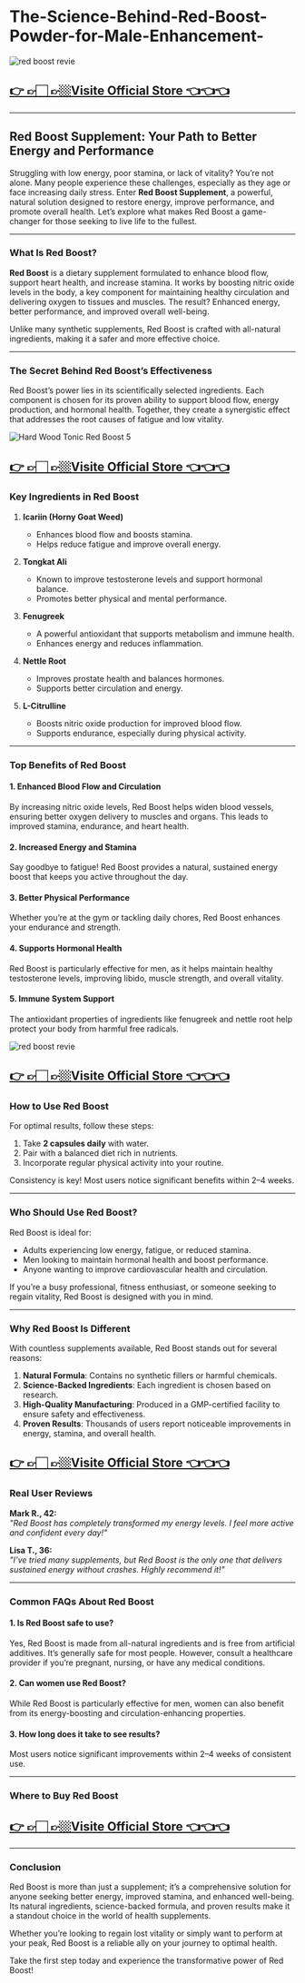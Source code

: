 # The-Science-Behind-Red-Boost-Powder-for-Male-Enhancement-


![red boost revie](https://github.com/user-attachments/assets/ff34ebd0-d9a0-483d-9408-601a0e81cac9)

## [👉 👉🏻 👉🏼Visite Official Store 👈👈👈](https://tinyurl.com/zdyk95zm )


---

## **Red Boost Supplement: Your Path to Better Energy and Performance**

Struggling with low energy, poor stamina, or lack of vitality? You’re not alone. Many people experience these challenges, especially as they age or face increasing daily stress. Enter **Red Boost Supplement**, a powerful, natural solution designed to restore energy, improve performance, and promote overall health. Let’s explore what makes Red Boost a game-changer for those seeking to live life to the fullest.

---

### **What Is Red Boost?**

**Red Boost** is a dietary supplement formulated to enhance blood flow, support heart health, and increase stamina. It works by boosting nitric oxide levels in the body, a key component for maintaining healthy circulation and delivering oxygen to tissues and muscles. The result? Enhanced energy, better performance, and improved overall well-being.

Unlike many synthetic supplements, Red Boost is crafted with all-natural ingredients, making it a safer and more effective choice.

---

### **The Secret Behind Red Boost’s Effectiveness**

Red Boost’s power lies in its scientifically selected ingredients. Each component is chosen for its proven ability to support blood flow, energy production, and hormonal health. Together, they create a synergistic effect that addresses the root causes of fatigue and low vitality.

![Hard Wood Tonic Red Boost 5](https://github.com/user-attachments/assets/074f3e41-d4ba-4123-a4fe-93714a67f7f9)


## [👉 👉🏻 👉🏼Visite Official Store 👈👈👈](https://tinyurl.com/zdyk95zm )


### **Key Ingredients in Red Boost**

1. **Icariin (Horny Goat Weed)**  
   - Enhances blood flow and boosts stamina.  
   - Helps reduce fatigue and improve overall energy.

2. **Tongkat Ali**  
   - Known to improve testosterone levels and support hormonal balance.  
   - Promotes better physical and mental performance.

3. **Fenugreek**  
   - A powerful antioxidant that supports metabolism and immune health.  
   - Enhances energy and reduces inflammation.

4. **Nettle Root**  
   - Improves prostate health and balances hormones.  
   - Supports better circulation and energy.

5. **L-Citrulline**  
   - Boosts nitric oxide production for improved blood flow.  
   - Supports endurance, especially during physical activity.

---

### **Top Benefits of Red Boost**

#### **1. Enhanced Blood Flow and Circulation**  
By increasing nitric oxide levels, Red Boost helps widen blood vessels, ensuring better oxygen delivery to muscles and organs. This leads to improved stamina, endurance, and heart health.

#### **2. Increased Energy and Stamina**  
Say goodbye to fatigue! Red Boost provides a natural, sustained energy boost that keeps you active throughout the day.

#### **3. Better Physical Performance**  
Whether you’re at the gym or tackling daily chores, Red Boost enhances your endurance and strength.

#### **4. Supports Hormonal Health**  
Red Boost is particularly effective for men, as it helps maintain healthy testosterone levels, improving libido, muscle strength, and overall vitality.

#### **5. Immune System Support**  
The antioxidant properties of ingredients like fenugreek and nettle root help protect your body from harmful free radicals.

![red boost revie](https://github.com/user-attachments/assets/ff34ebd0-d9a0-483d-9408-601a0e81cac9)

## [👉 👉🏻 👉🏼Visite Official Store 👈👈👈](https://tinyurl.com/zdyk95zm )


### **How to Use Red Boost**

For optimal results, follow these steps:  
1. Take **2 capsules daily** with water.  
2. Pair with a balanced diet rich in nutrients.  
3. Incorporate regular physical activity into your routine.  

Consistency is key! Most users notice significant benefits within 2–4 weeks.

---

### **Who Should Use Red Boost?**

Red Boost is ideal for:  
- Adults experiencing low energy, fatigue, or reduced stamina.  
- Men looking to maintain hormonal health and boost performance.  
- Anyone wanting to improve cardiovascular health and circulation.  

If you’re a busy professional, fitness enthusiast, or someone seeking to regain vitality, Red Boost is designed with you in mind.

---

### **Why Red Boost Is Different**

With countless supplements available, Red Boost stands out for several reasons:  
1. **Natural Formula**: Contains no synthetic fillers or harmful chemicals.  
2. **Science-Backed Ingredients**: Each ingredient is chosen based on research.  
3. **High-Quality Manufacturing**: Produced in a GMP-certified facility to ensure safety and effectiveness.  
4. **Proven Results**: Thousands of users report noticeable improvements in energy, stamina, and overall health.  


## [👉 👉🏻 👉🏼Visite Official Store 👈👈👈](https://tinyurl.com/zdyk95zm )


### **Real User Reviews**

**Mark R., 42:**  
*"Red Boost has completely transformed my energy levels. I feel more active and confident every day!"*

**Lisa T., 36:**  
*"I’ve tried many supplements, but Red Boost is the only one that delivers sustained energy without crashes. Highly recommend it!"*

---

### **Common FAQs About Red Boost**

#### **1. Is Red Boost safe to use?**  
Yes, Red Boost is made from all-natural ingredients and is free from artificial additives. It’s generally safe for most people. However, consult a healthcare provider if you’re pregnant, nursing, or have any medical conditions.

#### **2. Can women use Red Boost?**  
While Red Boost is particularly effective for men, women can also benefit from its energy-boosting and circulation-enhancing properties.

#### **3. How long does it take to see results?**  
Most users notice significant improvements within 2–4 weeks of consistent use.

---

### **Where to Buy Red Boost**

## [👉 👉🏻 👉🏼Visite Official Store 👈👈👈](https://tinyurl.com/zdyk95zm )


---

### **Conclusion**

Red Boost is more than just a supplement; it’s a comprehensive solution for anyone seeking better energy, improved stamina, and enhanced well-being. Its natural ingredients, science-backed formula, and proven results make it a standout choice in the world of health supplements.  

Whether you’re looking to regain lost vitality or simply want to perform at your peak, Red Boost is a reliable ally on your journey to optimal health.  

Take the first step today and experience the transformative power of Red Boost!


